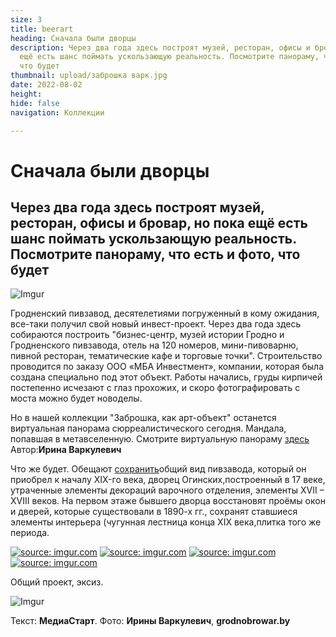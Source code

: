 ```yaml
---
size: 3
title: beerart
heading: Сначала были дворцы
description: Через два года здесь построят музей, ресторан, офисы и бровар, но пока
  ещё есть шанс поймать ускользающую реальность. Посмотрите панораму, что есть и фото,
  что будет
thumbnail: upload/заброшка варк.jpg
date: 2022-08-02
height: 
hide: false
navigation: Коллекции

---
```

# **Сначала были дворцы**

## Через два года здесь построят музей, ресторан, офисы и бровар, но пока ещё есть шанс поймать ускользающую реальность. Посмотрите панораму, что есть и фото, что будет

![Imgur](https://i.imgur.com/tAYU24r.jpg)

Гродненский пивзавод, десятелетиями погруженный в кому ожидания, все-таки получил свой новый инвест-проект. Через два года здесь собираются построить "бизнес-центр, музей истории Гродно и Гродненского пивзавода, отель на 120 номеров, мини-пивоварню, пивной ресторан, тематические кафе и торговые точки". Строительство проводится по заказу ООО «МБА Инвестмент», компании, которая была создана специально под этот объект. Работы начались, груды кирпичей постепенно исчезают с глаз прохожих, и скоро фотографировать с моста можно будет новоделы.

Но в нашей коллекции "Заброшка, как арт-объект" останется виртуальная панорама сюрреалистического сегодня. Мандала, попавшая в метавселенную. Смотрите виртуальную панораму [здесь](https://truevirtualtours.com/ru/tour/abandoned) Автор:**Ирина Варкулевич**

Что же будет. Обещают [сохранить](https://grodnobrowar.by/)общий вид пивзавода, который он приобрел к началу XIX-го века, дворец Огинских,построенный в 17 веке, утраченные элементы декораций варочного отделения, элементы XVII – XVIII веков. На первом этаже бывшего дворца восстановят проёмы окон и дверей, которые существовали в 1890-х гг., сохранят ставшиеся элементы интерьера (чугунная лестница конца XIX века,плитка того же периода.

<div class="gallery2">
<!-- Смените gallery2 на gallery3 или gallery4, цифра определяет количество картинок в одном ряду -->
<a href="https://imgur.com/RrTk9aQ"><img src="https://i.imgur.com/RrTk9aQ.jpg" title="source: imgur.com" /></a>
<a href="https://imgur.com/6XIAvNq"><img src="https://i.imgur.com/6XIAvNq.jpg" title="source: imgur.com" /></a>
<a href="https://imgur.com/7zzwXCW"><img src="https://i.imgur.com/7zzwXCW.jpg" title="source: imgur.com" /></a>
<a href="https://imgur.com/7CWT2LO"><img src="https://i.imgur.com/7CWT2LO.jpg" title="source: imgur.com" /></a>
</div>

Общий проект, эксиз.

![Imgur](https://i.imgur.com/8xa7fcP.jpg)

Текст: **МедиаСтарт**. Фото: **Ирины Варкулевич**, **grodnobrowar.by** 